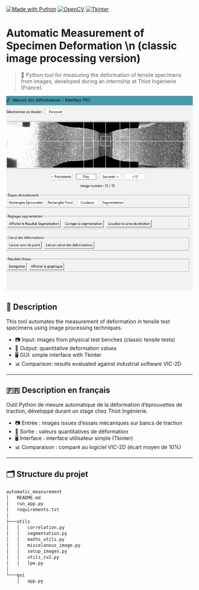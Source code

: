 [![Made with Python](https://img.shields.io/badge/Made%20with-Python-blue)](https://www.python.org/)
[![OpenCV](https://img.shields.io/badge/OpenCV-27338e?style=for-the-badge&logo=OpenCV&logoColor=white)](https://www.opencv.org/)
[![Tkinter](https://img.shields.io/badge/Tkinter%20-005AFF?style=for-the-badge&logo=python&logoColor=white)](https://docs.python.org/3.13/library/tkinter.html)

# Automatic Measurement of Specimen Deformation \n (classic image processing version)

> 🔬 Python tool for measuring the deformation of tensile specimens from images, developed during an internship at Thiot Ingénierie (France).
> 
![Interface](./main_menu.png)

## 🧠 Description

This tool automates the measurement of deformation in tensile test specimens using image processing techniques.

- 📷 Input: images from physical test benches (classic tensile tests)
- 🧪 Output: quantitative deformation values
- 🖥️ GUI: simple interface with Tkinter
- 📊 Comparison: results evaluated against industrial software VIC-2D

---

## 🇫🇷 Description en français

Outil Python de mesure automatique de la déformation d’éprouvettes de traction, développé durant un stage chez Thiot Ingénierie.

- 📷 Entrée : images issues d’essais mécaniques sur bancs de traction
- 🧪 Sortie : valeurs quantitatives de déformation
- 🖥️ Interface : interface utilisateur simple (Tkinter)
- 📊 Comparaison : comparé au logiciel VIC-2D (écart moyen de 10%)

---

## 🗂️ Structure du projet
```
automatic_measurement
│   README.md
│   run_app.py
│   requirements.txt
│
├───utils
│   │   correlation.py
│   │   segmentation.py
│   │   maths_utils.py
│   │   miscelanous_image.py
│   │   setup_images.py
│   │   utils_cv2.py
│   │   lpe.py
│
└───gui
    │   app.py
```
